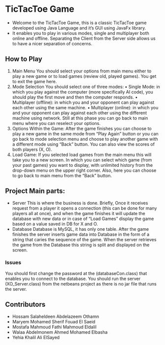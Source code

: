 # TicTacToe Game 
* Welcome to the TicTacToe Game, this is a classic TicTacToe game developed using Java Language and it’s GUI using JavaFx library.
* It enables you to play in various modes, single and multiplayer both online and offline. Separating the Client from the Server side allows us to have a nicer separation of concerns.

## How to Play
1)	Main Menu
You should select your options from main menu either to play a new game or to load games (review old, played games). You get to exit the game here.
2)	Mode Selection 
You should select one of three modes: 
•	Single Mode: in which you play against the computer (more specifically AI code), you should play the first move and then the computer responds.
•	Multiplayer (offline): in which you and your opponent can play against each other using the same machine.
•	Multiplayer (online): in which you and your opponent can play against each other using the different machine using network.
Still at this phase you can go back to main menu where you can reselect your options.
3)	Options Within the Game:
After the game finishes you can choose to play a new game in the same mode from “Play Again” button or you can go back to mode selection menu and choose to play another game with a different mode using “Back” button. You can also view the scores of both players (X, O).
4)	Load Game:
If you selected load games from the main menu this will take you to a new screen. In which you can select which game (from your past games) you want to display, with unlimited history from the drop-down menu on the upper right corner. Also, here you can choose to go back to main menu from the “Back” button.






## Project Main parts:
*	Server
This is where the business is done. Briefly, Once it receives request from a player it opens a connection (this can be done for many players all at once), and when the game finishes it will update the database with new data or in case of “Load Games” display the game based on a value saved in DB for X and O.
*	Database
Database is MySQL, it has only one table. After the game finishes the server inserts game data into Database in the form of a string that caries the sequence of the game. When the server retrieves the game from the Database this string is split and displayed on the screen. 


###	Issues
You should first change the password at the (databaseCon.class) that enables you to connect to the database.
You should run the server (XO_Server.class) from the netbeans project as there is no jar file that runs the server.


## Contributors
* Hossam Salaheldeen Abdelazeem Othamn
* Maryem Mohamed Sherif Fouad El Saeid
* Mostafa Mahmoud Fathi Mahmoud Eldalil
* Walaa Abdelmonem Ahmed Mohamed Elbasha 
* Yehia Khalil Ali ElSayed

